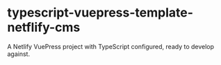 # typescript-vuepress-template-netflify-cms

A Netlify VuePress project with TypeScript configured, ready to develop against.
